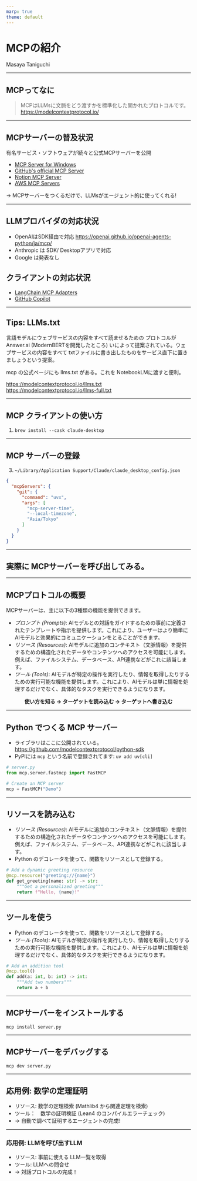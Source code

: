 ```yaml
---
marp: true
theme: default
---
```


# MCPの紹介

Masaya Taniguchi

---

## MCPってなに

> MCPはLLMsに文脈をどう渡すかを標準化した開かれたプロトコルです。
> https://modelcontextprotocol.io/


---

## MCPサーバーの普及状況

有名サービス・ソフトウェアが続々と公式MCPサーバーを公開
- [MCP Server for Windows](https://blogs.windows.com/windowsexperience/2025/05/19/securing-the-model-context-protocol-building-a-safer-agentic-future-on-windows/)
- [GitHub's official MCP Server ](https://github.com/github/github-mcp-server)
- [Notion MCP Server](https://github.com/makenotion/notion-mcp-server)
- [AWS MCP Servers](https://github.com/awslabs/mcp)

→ MCPサーバーをつくるだけで、LLMsがエージェント的に使ってくれる!

---

## LLMプロバイダの対応状況

- OpenAIはSDK経由で対応
  https://openai.github.io/openai-agents-python/ja/mcp/
- Anthropic は SDK/ Desktopアプリで対応
- Google は発表なし

## クライアントの対応状況

- [LangChain MCP Adapters](https://github.com/langchain-ai/langchain-mcp-adapters)
- [GitHub Copilot](https://docs.github.com/en/copilot/customizing-copilot/extending-copilot-chat-with-mcp)

---

## Tips: LLMs.txt

言語モデルにウェブサービスの内容をすべて読ませるための
プロトコルが Answer.ai (ModernBERTを開発したところ) いによって提案されている。ウェブサービスの内容をすべて txtファイルに書き出したものをサービス直下に置きましょうという提案。

mcp の公式ページにも llms.txt がある。これを NotebookLMに渡すと便利。

https://modelcontextprotocol.io/llms.txt
https://modelcontextprotocol.io/llms-full.txt

---

## MCP クライアントの使い方

1. `brew install --cask claude-desktop`

---

## MCP サーバーの登録

3. `~/Library/Application Support/Claude/claude_desktop_config.json`

```json
{
  "mcpServers": {
    "git": {
      "command": "uvx",
      "args": [
        "mcp-server-time",
        "--local-timezone",
        "Asia/Tokyo"
      ]
    }
  }
}
```
---

## 実際に MCPサーバーを呼び出してみる。

---

## MCPプロトコルの概要

MCPサーバーは、主に以下の3種類の機能を提供できます。

- *プロンプト (Prompts)*: AIモデルとの対話をガイドするための事前に定義されたテンプレートや指示を提供します。これにより、ユーザーはより簡単にAIモデルと効果的にコミュニケーションをとることができます。
- *リソース (Resources)*: AIモデルに追加のコンテキスト（文脈情報）を提供するための構造化されたデータやコンテンツへのアクセスを可能にします。例えば、ファイルシステム、データベース、API連携などがこれに該当します。
- *ツール (Tools)*: AIモデルが特定の操作を実行したり、情報を取得したりするための実行可能な機能を提供します。これにより、AIモデルは単に情報を処理するだけでなく、具体的なタスクを実行できるようになります。

<p align="center">
    <strong>使い方を知る → ターゲットを読み込む → ターゲットへ書き込む</strong>
</p>

---

## Python でつくる MCP サーバー

- ライブラリはここに公開されている。
 https://github.com/modelcontextprotocol/python-sdk
- PyPIには `mcp` という名前で登録されてます: `uv add uv[cli]`

```python
# server.py
from mcp.server.fastmcp import FastMCP

# Create an MCP server
mcp = FastMCP("Demo")
```

---

## リソースを読み込む
- *リソース (Resources)*: AIモデルに追加のコンテキスト（文脈情報）を提供するための構造化されたデータやコンテンツへのアクセスを可能にします。例えば、ファイルシステム、データベース、API連携などがこれに該当します。
- Python のデコレータを使って、関数をリソースとして登録する。

```python
# Add a dynamic greeting resource
@mcp.resource("greeting://{name}")
def get_greeting(name: str) -> str:
    """Get a personalized greeting"""
    return f"Hello, {name}!"
```

---

## ツールを使う

- Python のデコレータを使って、関数をリソースとして登録する。
- *ツール (Tools)*: AIモデルが特定の操作を実行したり、情報を取得したりするための実行可能な機能を提供します。これにより、AIモデルは単に情報を処理するだけでなく、具体的なタスクを実行できるようになります。
```python
# Add an addition tool
@mcp.tool()
def add(a: int, b: int) -> int:
    """Add two numbers"""
    return a + b
```

---

## MCPサーバーをインストールする

```shell
mcp install server.py
```

---

## MCPサーバーをデバッグする

```shell
mcp dev server.py
```

---

## 応用例: 数学の定理証明

- リソース: 数学の定理検索 (Mathlib4 から関連定理を検索)
- ツール：　数学の証明検証 (Lean4 のコンパイルエラーチェック)
- → 自動で調べて証明するエージェントの完成!

---

### 応用例: LLMを呼び出すLLM

- リソース: 事前に使える LLM一覧を取得
- ツール: LLMへの問合せ
- → 対話プロトコルの完成！